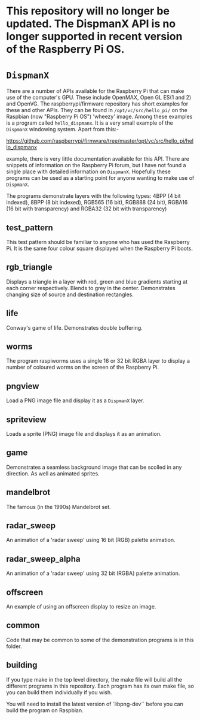 # This repository will no longer be updated. The DispmanX API is no longer supported in recent version of the Raspberry Pi OS.

# `DispmanX`

There are a number of APIs available for the Raspberry Pi that can make use
of the computer's GPU. These include OpenMAX, Open GL ES(1 and 2) and OpenVG.
The raspberrypi/firmware repository has short examples for these and other
APIs. They can be found in `/opt/vc/src/hello_pi/` on the Raspbian (now "Raspberry Pi OS") 'wheezy'
image. Among these examples is a program called `hello_dispmanx`. It is a
very small example of the `DispmanX` windowing system. Apart from this:-

https://github.com/raspberrypi/firmware/tree/master/opt/vc/src/hello_pi/hello_dispmanx

example, there is very little documentation available for this API. There
are snippets of information on the Raspberry Pi forum, but I have not found
a single place with detailed information on `DispmanX`. Hopefully these
programs can be used as a starting point for anyone wanting to make use of
`DispmanX`.

The programs demonstrate layers with the following types: 4BPP (4 bit
indexed), 8BPP (8 bit indexed), RGB565 (16 bit), RGB888 (24 bit), RGBA16
(16 bit with transparency) and RGBA32 (32 bit with transparency)

## test_pattern

This test pattern should be familiar to anyone who has used the Raspberry
Pi. It is the same four colour square displayed when the Raspberry Pi boots.

## rgb_triangle

Displays a triangle in a layer with red, green and blue gradients starting
at each corner respectively. Blends to grey in the center. Demonstrates
changing size of source and destination rectangles.

## life

Conway's game of life. Demonstrates double buffering.

## worms

The program raspiworms uses a single 16 or 32 bit RGBA layer to display a
number of coloured worms on the screen of the Raspberry Pi.

## pngview

Load a PNG image file and display it as a `DispmanX` layer.

## spriteview

Loads a sprite (PNG) image file and displays it as an animation.

## game

Demonstrates a seamless background image that can be scolled in any
direction. As well as animated sprites.

## mandelbrot

The famous (in the 1990s) Mandelbrot set.

## radar_sweep

An animation of a 'radar sweep' using 16 bit (RGB) palette animation.

## radar_sweep_alpha

An animation of a 'radar sweep' using 32 bit (RGBA) palette animation.

## offscreen

An example of using an offscreen display to resize an image.

## common

Code that may be common to some of the demonstration programs is in this
folder.

## building

If you type make in the top level directory, the make file will build all
the different programs in this repository. Each program has its own make
file, so you can build them individually if you wish.

You will need to install the latest version of `libpng-dev`` before you can build the program on Raspbian.
